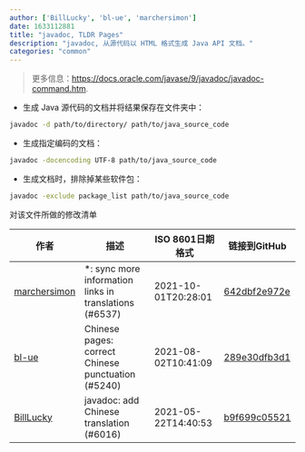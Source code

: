 ```yaml
---
author: ['BillLucky', 'bl-ue', 'marchersimon']
date: 1633112881
title: "javadoc, TLDR Pages"
description: "javadoc, 从源代码以 HTML 格式生成 Java API 文档。"
categories: "common"
---
```

> 更多信息：<https://docs.oracle.com/javase/9/javadoc/javadoc-command.htm>.

- 生成 Java 源代码的文档并将结果保存在文件夹中：

```bash
javadoc -d path/to/directory/ path/to/java_source_code
```

- 生成指定编码的文档：

```bash
javadoc -docencoding UTF-8 path/to/java_source_code
```

- 生成文档时，排除掉某些软件包：

```bash
javadoc -exclude package_list path/to/java_source_code
```
对该文件所做的修改清单


作者 | 描述 | ISO 8601日期格式 | 链接到GitHub
------|-----|-----|-----
[marchersimon](mailto:50295997+marchersimon@users.noreply.github.com) | *: sync more information links in translations (#6537) | 2021-10-01T20:28:01 | [642dbf2e972e](https://github.com/tldr-pages/tldr/commit/642dbf2e972e388fab8c84ba3b4685fb862b6454)
[bl-ue](mailto:54780737+bl-ue@users.noreply.github.com) | Chinese pages: correct Chinese punctuation (#5240) | 2021-08-02T10:41:09 | [289e30dfb3d1](https://github.com/tldr-pages/tldr/commit/289e30dfb3d1d73bade9e3610e12bfc90e9270ae)
[BillLucky](mailto:bill.libiao@gmail.com) | javadoc: add Chinese translation (#6016) | 2021-05-22T14:40:53 | [b9f699c05521](https://github.com/tldr-pages/tldr/commit/b9f699c05521df0367576a7f0ecc7ffd78af3b92)

